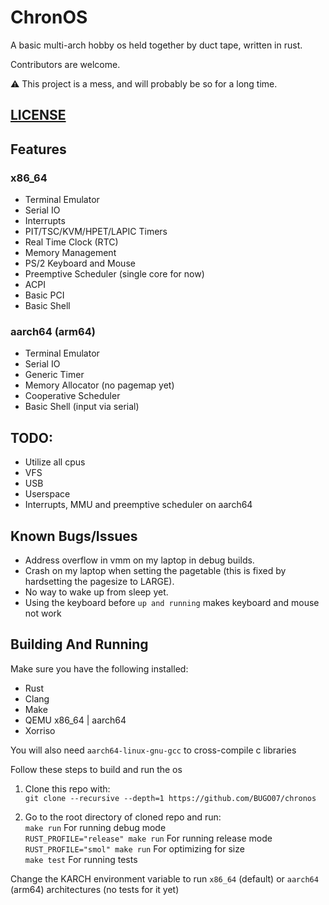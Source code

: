 # ChronOS

A basic multi-arch hobby os held together by duct tape, written in rust.

Contributors are welcome.

:warning: This project is a mess, and will probably be so for a long time. 

## [LICENSE](LICENSE)

## Features

### x86_64
- Terminal Emulator
- Serial IO
- Interrupts
- PIT/TSC/KVM/HPET/LAPIC Timers
- Real Time Clock (RTC)
- Memory Management
- PS/2 Keyboard and Mouse
- Preemptive Scheduler (single core for now)
- ACPI
- Basic PCI
- Basic Shell

### aarch64 (arm64)

- Terminal Emulator
- Serial IO
- Generic Timer
- Memory Allocator (no pagemap yet)
- Cooperative Scheduler
- Basic Shell (input via serial)

## TODO:

- Utilize all cpus
- VFS
- USB
- Userspace
- Interrupts, MMU and preemptive scheduler on aarch64

## Known Bugs/Issues

- Address overflow in vmm on my laptop in debug builds.
- Crash on my laptop when setting the pagetable (this is fixed by hardsetting the pagesize to LARGE).
- No way to wake up from sleep yet.
- Using the keyboard before `up and running` makes keyboard and mouse not work

## Building And Running

Make sure you have the following installed:
* Rust
* Clang
* Make
* QEMU x86_64 | aarch64
* Xorriso

You will also need `aarch64-linux-gnu-gcc` to cross-compile c libraries

Follow these steps to build and run the os
1. Clone this repo with:\
``git clone --recursive --depth=1 https://github.com/BUGO07/chronos``

2. Go to the root directory of cloned repo and run:\
``make run`` For running debug mode\
``RUST_PROFILE="release" make run`` For running release mode\
``RUST_PROFILE="smol" make run`` For optimizing for size\
``make test`` For running tests

Change the KARCH environment variable to run `x86_64` (default) or `aarch64` (arm64) architectures (no tests for it yet)